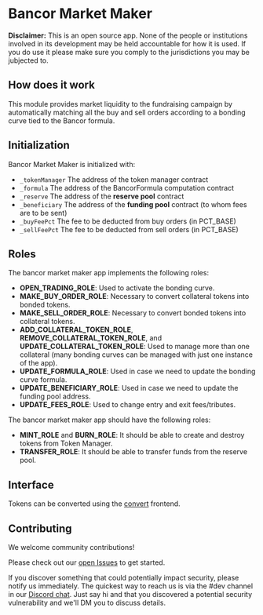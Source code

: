 Bancor Market Maker
===================

**Disclaimer:** This is an open source app. None of the people or institutions involved in its development may be held accountable for how it is used. If you do use it please make sure you comply to the jurisdictions you may be jubjected to.

## How does it work

This module provides market liquidity to the fundraising campaign by automatically matching all the buy and sell orders according to a bonding curve tied to the Bancor formula.

## Initialization

Bancor Market Maker is initialized with:
* `_tokenManager` The address of the token manager contract
* `_formula`      The address of the BancorFormula computation contract
* `_reserve`      The address of the **reserve pool** contract
* `_beneficiary`  The address of the **funding pool** contract (to whom fees are to be sent)
* `_buyFeePct`    The fee to be deducted from buy orders (in PCT_BASE)
* `_sellFeePct`   The fee to be deducted from sell orders (in PCT_BASE)

## Roles

The bancor market maker app implements the following roles:
* **OPEN_TRADING_ROLE**: Used to activate the bonding curve.
* **MAKE_BUY_ORDER_ROLE**: Necessary to convert collateral tokens into bonded tokens.
* **MAKE_SELL_ORDER_ROLE**: Necessary to convert bonded tokens into collateral tokens.
* **ADD_COLLATERAL_TOKEN_ROLE**, **REMOVE_COLLATERAL_TOKEN_ROLE**, and **UPDATE_COLLATERAL_TOKEN_ROLE**: Used to manage more than one collateral (many bonding curves can be managed with just one instance of the app).
* **UPDATE_FORMULA_ROLE**: Used in case we need to update the bonding curve formula.
* **UPDATE_BENEFICIARY_ROLE**: Used in case we need to update the funding pool address.
* **UPDATE_FEES_ROLE**: Used to change entry and exit fees/tributes.

The bancor market maker app should have the following roles:
* **MINT_ROLE** and **BURN_ROLE**: It should be able to create and destroy tokens from Token Manager.
* **TRANSFER_ROLE**: It should be able to transfer funds from the reserve pool.

## Interface

Tokens can be converted using the [convert](https://github.com/CommonsSwarm/tec-convert) frontend.

## Contributing

We welcome community contributions!

Please check out our [open Issues](https://github.com/commonsswarm/bancor-bonding-curve/issues) to get started.

If you discover something that could potentially impact security, please notify us immediately. The quickest way to reach us is via the #dev channel in our [Discord chat](https://discord.gg/n58U4hA). Just say hi and that you discovered a potential security vulnerability and we'll DM you to discuss details.
